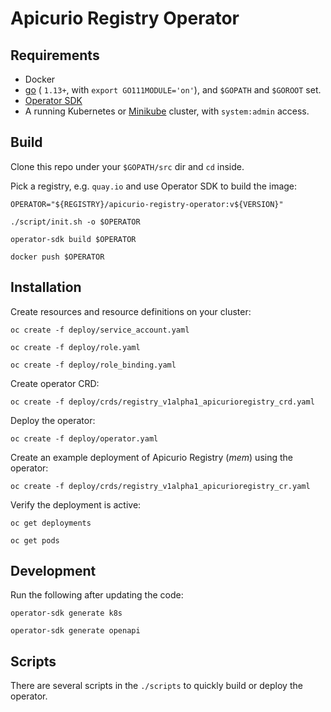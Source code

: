 Apicurio Registry Operator
===

Requirements
---
* Docker
* [go](https://github.com/golang/go) ( `1.13+`, with `export GO111MODULE='on'`), and `$GOPATH` and `$GOROOT` set. 
* [Operator SDK](https://github.com/operator-framework/operator-sdk/blob/master/doc/user/install-operator-sdk.md)    
* A running Kubernetes or [Minikube](https://kubernetes.io/docs/tasks/tools/install-minikube/) cluster, 
with `system:admin` access.

Build
---

Clone this repo under your `$GOPATH/src` dir and `cd` inside.

Pick a registry, e.g. `quay.io` and use Operator SDK to build the image:

`OPERATOR="${REGISTRY}/apicurio-registry-operator:v${VERSION}"`

`./script/init.sh -o $OPERATOR`

`operator-sdk build $OPERATOR`

`docker push $OPERATOR`

Installation
---

Create resources and resource definitions on your cluster:

`oc create -f deploy/service_account.yaml`

`oc create -f deploy/role.yaml`

`oc create -f deploy/role_binding.yaml`

Create operator CRD:

`oc create -f deploy/crds/registry_v1alpha1_apicurioregistry_crd.yaml`

Deploy the operator:

`oc create -f deploy/operator.yaml`

Create an example deployment of Apicurio Registry (*mem*) using the operator:

`oc create -f deploy/crds/registry_v1alpha1_apicurioregistry_cr.yaml`

Verify the deployment is active:

`oc get deployments`

`oc get pods`

Development
---

Run the following after updating the code:

`operator-sdk generate k8s`

`operator-sdk generate openapi`

Scripts
---

There are several scripts in the `./scripts` to quickly build or deploy the operator.
